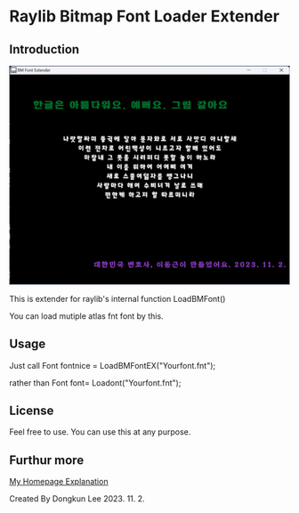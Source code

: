 # Raylib Bitmap Font Loader Extender

## Introduction 


![Bitmap Font Extender](https://github.com/DongkunLee/raylibbmfontextender/blob/main/Raylib%20Bitmap%20Font%20Loader%20Extender.png)

This is extender for raylib's internal function LoadBMFont() 

You can load mutiple atlas fnt font by this. 

## Usage 

Just call 
     Font fontnice = LoadBMFontEX("Yourfont.fnt");

rather than 
    Font font= Loadont("Yourfont.fnt");


## License 

Feel free to use. You can use this at any purpose. 

## Furthur more

[My Homepage Explanation](https://lawwiki.kr/doku.php/raylib:util:raylib_loadbmfont_extender)




Created  By Dongkun Lee 
2023. 11. 2. 

